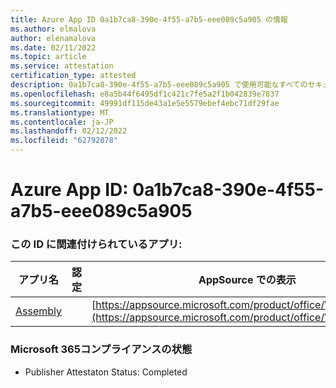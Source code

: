 ```yaml
---
title: Azure App ID 0a1b7ca8-390e-4f55-a7b5-eee089c5a905 の情報
ms.author: elmalova
author: elenamalova
ms.date: 02/11/2022
ms.topic: article
ms.service: attestation
certification_type: attested
description: 0a1b7ca8-390e-4f55-a7b5-eee089c5a905 で使用可能なすべてのセキュリティおよびコンプライアンス情報。
ms.openlocfilehash: e8a5b44f6495df1c421c7fe5a2f1b042839e7837
ms.sourcegitcommit: 49991df115de43a1e5e5579ebef4ebc71df29fae
ms.translationtype: MT
ms.contentlocale: ja-JP
ms.lasthandoff: 02/12/2022
ms.locfileid: "62792078"
---
```

# <a name="azure-app-id-0a1b7ca8-390e-4f55-a7b5-eee089c5a905"></a>Azure App ID: 0a1b7ca8-390e-4f55-a7b5-eee089c5a905


### <a name="apps-associated-with-this-id"></a>この ID に関連付けられているアプリ:
| **アプリ名** | **認定** | **AppSource での表示** |
|--------------|---------------|-----------------------|
| [Assembly](https://docs.microsoft.com/microsoft-365-app-certification/forward/WA200002271) |  | [https://appsource.microsoft.com/product/office/WA200002271](https://appsource.microsoft.com/product/office/WA200002271) |

### <a name="microsoft-365-app-compliance-status"></a>Microsoft 365コンプライアンスの状態
- Publisher Attestaton Status: Completed
